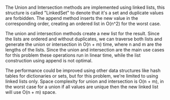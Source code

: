 The Union and Intersection methods are implemented using linked lists, this structure is called "LinkedSet" to denote that it's a set and duplicate values are forbidden. The append method inserts the new value in the corresponding order, creating an ordered list in O(n^2) for the worst case.

The union and intersection methods create a new list for the result. Since the lists are ordered and without duplicates, we can traverse both lists and generate the union or intersection in O(n + m) time, where n and m are the lengths of the lists. Since the union and intersection are the main use cases for this problem these operations run in linear time, while the list construction using append is not optimal.

The performance could be improved using other data structures like hash tables for dictionaries or sets, but for this problem, we're limited to using linked lists only. Space complexity for union and intersection is O(n + m), in the worst case for a union if all values are unique then the new linked list will use O(n + m) space.